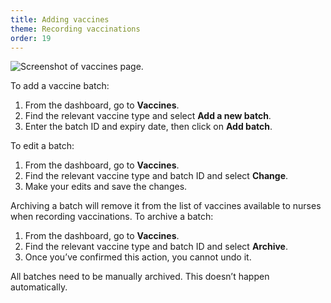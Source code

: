 ```yaml
---
title: Adding vaccines
theme: Recording vaccinations
order: 19
---
```


![Screenshot of vaccines page.](/assets/images/vaccines.png)

To add a vaccine batch:

1. From the dashboard, go to **Vaccines**.
2. Find the relevant vaccine type and select **Add a new batch**.
3. Enter the batch ID and expiry date, then click on **Add batch**.

To edit a batch:

1. From the dashboard, go to **Vaccines**.
2. Find the relevant vaccine type and batch ID and select **Change**.
3. Make your edits and save the changes.

Archiving a batch will remove it from the list of vaccines available to nurses when recording vaccinations. To archive a batch:

1. From the dashboard, go to **Vaccines**.
2. Find the relevant vaccine type and batch ID and select **Archive**.
3. Once you’ve confirmed this action, you cannot undo it.

All batches need to be manually archived. This doesn’t happen automatically.
